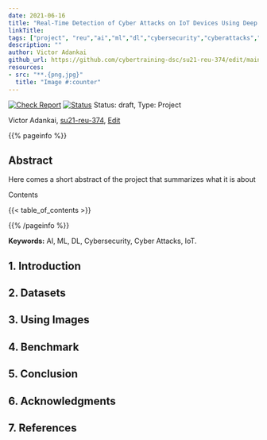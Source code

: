 ```yaml
---
date: 2021-06-16
title: "Real-Time Detection of Cyber Attacks on IoT Devices Using Deep Learning"
linkTitle:
tags: ["project", "reu","ai","ml","dl","cybersecurity","cyberattacks","IoT"]
description: ""
author: Victor Adankai
github_url: https://github.com/cybertraining-dsc/su21-reu-374/edit/main/project/index.md
resources:
- src: "**.{png,jpg}"
  title: "Image #:counter"
---
```


[![Check Report](https://github.com/cybertraining-dsc/hid-example/workflows/Check%20Report/badge.svg)](https://github.com/cybertraining-dsc/su21-reu-374/actions)
[![Status](https://github.com/cybertraining-dsc/hid-example/workflows/Status/badge.svg)](https://github.com/cybertraining-dsc/su21-reu-374/actions)
Status: draft, Type: Project


Victor Adankai, [su21-reu-374](https://github.com/cybertraining-dsc/su21-reu-374), [Edit](https://github.com/cybertraining-dsc/su21-reu-374/blob/main/project/index.md)

{{% pageinfo %}}

## Abstract

Here comes a short abstract of the project that summarizes what it is about

Contents

{{< table_of_contents >}}

{{% /pageinfo %}}

**Keywords:** AI, ML, DL, Cybersecurity, Cyber Attacks, IoT. 


## 1. Introduction



## 2. Datasets



## 3. Using Images



## 4. Benchmark



## 5. Conclusion



## 6. Acknowledgments



## 7. References


[^1]: Use of energy explained - Energy use in homes, [Online resource] 
      <https://www.eia.gov/energyexplained/use-of-energy/electricity-use-in-homes.php>


[^2]: Gregor von Laszewski, Cloudmesh StopWatch and Benchmark from the Cloudmesh Common Library, [GitHub] 
      <https://github.com/cloudmesh/cloudmesh-common>

